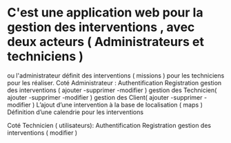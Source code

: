 

# C'est une application web pour la gestion des interventions , avec deux acteurs ( Administrateurs et techniciens ) 
ou l'administrateur définit des interventions ( missions ) pour les techniciens pour les réaliser.
Coté Administrateur : 
Authentification 
Registration
gestion des interventions ( ajouter -supprimer -modifier ) 
gestion des Technicien( ajouter -supprimer -modifier ) 
gestion des Client( ajouter -supprimer -modifier ) 
L’ajout d’une intervention à la base de localisation ( maps )
Définition d’une calendrie pour les interventions
	

Coté Technicien ( utilisateurs): 
Authentification 
Registration
gestion des interventions (  modifier ) 



